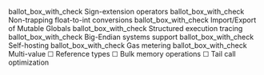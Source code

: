 ballot_box_with_check Sign-extension operators
ballot_box_with_check Non-trapping float-to-int conversions
ballot_box_with_check Import/Export of Mutable Globals
ballot_box_with_check Structured execution tracing
ballot_box_with_check Big-Endian systems support
ballot_box_with_check Self-hosting
ballot_box_with_check Gas metering
ballot_box_with_check Multi-value
☐ Reference types
☐ Bulk memory operations
☐ Tail call optimization